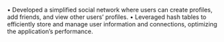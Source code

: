 • Developed a simplified social network where users can create profiles, add friends, and view other users’ profiles.
• Leveraged hash tables to efficiently store and manage user information and connections, optimizing the application’s
  performance.
